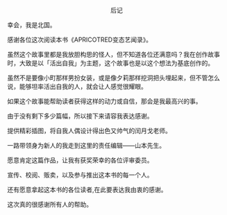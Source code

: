 <p align="center">后记</p>

幸会，我是北国。

感谢各位这次阅读本书《APRICOTRED变态艺闻录》。

虽然这个故事里都是我放胆构思的怪人，但不知道各位还满意吗？我在创作故事时，大致是以「活出自我」为主题，这个故事也是以这个想法为基底创作的。

虽然不是要像小町那样男扮女装，或是像夕莉那样挖洞把头埋起来，但不管怎么说，能够坦率活出自我的人，就会让人感觉很耀眼。

如果这个故事能帮助读者获得这样的动力或自信，那会是我最高兴的事。

由于没有剩下多少篇幅，所以接下来请容我表达感谢。

提供精彩插图，将自我人偶设计得出色又帅气的闰月戈老师。

一路带领身为新人的我走到这里的责任编辑——山本先生。

愿意肯定这篇作品，让我有获奖荣幸的各位评审委员。

宣传、校阅、贩卖，以及参与推出这本书的每一个人。

还有愿意拿起这本书的各位读者,在此要表达我由衷的感谢。

这次真的很感谢所有人的帮助。

